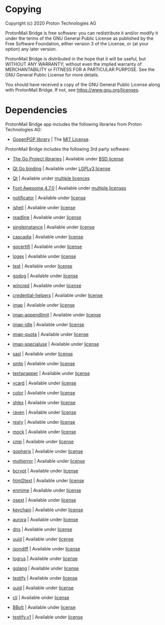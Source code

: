 # Copying
Copyright (c) 2020 Proton Technologies AG

ProtonMail Bridge is free software: you can redistribute it and/or modify it
under the terms of the GNU General Public License as published by the Free
Software Foundation, either version 3 of the License, or (at your option) any
later version.

ProtonMail Bridge is distributed in the hope that it will be useful, but WITHOUT ANY
WARRANTY; without even the implied warranty of MERCHANTABILITY or FITNESS FOR A
PARTICULAR PURPOSE. See the GNU General Public License for more details.

You should have received a copy of the GNU General Public License along with
ProtonMail Bridge. If not, see https://www.gnu.org/licenses.


# Dependencies
ProtonMail Bridge app includes the following libraries from Proton Technologies AG:

* [GopenPGP library](https://gopenpgp.org/) | The [MIT License](https://github.com/ProtonMail/gopenpgp/blob/master/LICENSE).

ProtonMail Bridge includes the following 3rd party software:

* [The Go Project libraries](https://golang.org/project/) | Available under [BSD license](https://golang.org/LICENSE)
* [Qt Go binding](https://github.com/therecipe/qt)        | Available under [LGPLv3 license](https://github.com/therecipe/qt/blob/master/LICENSE)
* [Qt](https://www.qt.io/)                                | Available under [multiple licences](https://www.qt.io/licensing)
* [Font Awesome 4.7.0](https://fontawesome.com/v4.7.0/)   | Available under [multiple licenses](https://fontawesome.com/v4.7.0/license/)

* [notificator](https://github.com/0xAX/notificator)                        | Available under [license](https://github.com/0xAX/notificator/blob/master/LICENSE)
* [ishell](https://github.com/abiosoft/ishell)                              | Available under [license](https://github.com/abiosoft/ishell/blob/master/LICENSE)
* [readline](https://github.com/abiosoft/readline)                          | Available under [license](https://github.com/abiosoft/readline/blob/master/LICENSE)
* [singleinstance](https://github.com/allan-simon/go-singleinstance)        | Available under [license](https://github.com/allan-simon/go-singleinstance/blob/master/LICENSE)
* [cascadia](https://github.com/andybalholm/cascadia)                       | Available under [license](https://github.com/andybalholm/cascadia/blob/master/LICENSE)
* [gocertifi](https://github.com/certifi/gocertifi)                         | Available under [license](https://github.com/certifi/gocertifi/blob/master/LICENSE)
* [logex](https://github.com/chzyer/logex)                                  | Available under [license](https://github.com/chzyer/logex/blob/master/LICENSE)
* [test](https://github.com/chzyer/test)                                    | Available under [license](https://github.com/chzyer/test/blob/master/LICENSE)
* [godog](https://github.com/cucumber/godog)                                | Available under [license](https://github.com/cucumber/godog/blob/master/LICENSE)
* [wincred](https://github.com/danieljoos/wincred)                          | Available under [license](https://github.com/danieljoos/wincred/blob/master/LICENSE)
* [credential-helpers](https://github.com/docker/docker-credential-helpers) | Available under [license](https://github.com/docker/docker-credential-helpers/blob/master/LICENSE)
* [imap](https://github.com/emersion/go-imap)                               | Available under [license](https://github.com/emersion/go-imap/blob/master/LICENSE)
* [imap-appendlimit](https://github.com/emersion/go-imap-appendlimit)       | Available under [license](https://github.com/emersion/go-imap-appendlimit/blob/master/LICENSE)
* [imap-idle](https://github.com/emersion/go-imap-idle)                     | Available under [license](https://github.com/emersion/go-imap-idle/blob/master/LICENSE)
* [imap-quota](https://github.com/emersion/go-imap-quota)                   | Available under [license](https://github.com/emersion/go-imap-quota/blob/master/LICENSE)
* [imap-specialuse](https://github.com/emersion/go-imap-specialuse)         | Available under [license](https://github.com/emersion/go-imap-specialuse/blob/master/LICENSE)
* [sasl](https://github.com/emersion/go-sasl)                               | Available under [license](https://github.com/emersion/go-sasl/blob/master/LICENSE)
* [smtp](https://github.com/emersion/go-smtp)                               | Available under [license](https://github.com/emersion/go-smtp/blob/master/LICENSE)
* [textwrapper](https://github.com/emersion/go-textwrapper)                 | Available under [license](https://github.com/emersion/go-textwrapper/blob/master/LICENSE)
* [vcard](https://github.com/emersion/go-vcard)                             | Available under [license](https://github.com/emersion/go-vcard/blob/master/LICENSE)
* [color](https://github.com/fatih/color)                                   | Available under [license](https://github.com/fatih/color/blob/master/LICENSE.md)
* [shlex](https://github.com/flynn-archive/go-shlex)                        | Available under [license](https://github.com/flynn-archive/go-shlex/blob/master/COPYING)
* [raven](https://github.com/getsentry/raven-go)                            | Available under [license](https://github.com/getsentry/raven-go/blob/master/LICENSE)
* [resty](https://github.com/go-resty/resty)                                | Available under [license](https://github.com/go-resty/resty/blob/master/LICENSE)
* [mock](https://github.com/golang/mock)                                    | Available under [license](https://github.com/golang/mock/blob/master/LICENSE)
* [cmp](https://github.com/google/go-cmp)                                   | Available under [license](https://github.com/google/go-cmp/blob/master/LICENSE)
* [gopherjs](https://github.com/gopherjs/gopherjs)                          | Available under [license](https://github.com/gopherjs/gopherjs/blob/master/LICENSE)
* [multierror](https://github.com/hashicorp/go-multierror)                  | Available under [license](https://github.com/hashicorp/go-multierror/blob/master/LICENSE)
* [bcrypt](https://github.com/jameskeane/bcrypt)                            | Available under [license](https://github.com/jameskeane/bcrypt/blob/master/LICENSE)
* [html2text](https://github.com/jaytaylor/html2text)                       | Available under [license](https://github.com/jaytaylor/html2text/blob/master/LICENSE)
* [enmime](https://github.com/jhillyerd/enmime)                             | Available under [license](https://github.com/jhillyerd/enmime/blob/master/LICENSE)
* [osext](https://github.com/kardianos/osext)                               | Available under [license](https://github.com/kardianos/osext/blob/master/LICENSE)
* [keychain](https://github.com/keybase/go-keychain)                        | Available under [license](https://github.com/keybase/go-keychain/blob/master/LICENSE)
* [aurora](https://github.com/logrusorgru/aurora)                           | Available under [license](https://github.com/logrusorgru/aurora/blob/master/LICENSE)
* [dns](https://github.com/miekg/dns)                                       | Available under [license](https://github.com/miekg/dns/blob/master/LICENSE)
* [uuid](https://github.com/myesui/uuid)                                    | Available under [license](https://github.com/myesui/uuid/blob/master/LICENSE)
* [jsondiff](https://github.com/nsf/jsondiff)                               | Available under [license](https://github.com/nsf/jsondiff/blob/master/LICENSE)
* [logrus](https://github.com/sirupsen/logrus)                              | Available under [license](https://github.com/sirupsen/logrus/blob/master/LICENSE)
* [golang](https://github.com/skratchdot/open-golang)                       | Available under [license](https://github.com/skratchdot/open-golang/blob/master/LICENSE)
* [testify](https://github.com/stretchr/testify)                            | Available under [license](https://github.com/stretchr/testify/blob/master/LICENSE)
* [uuid](https://github.com/twinj/uuid)                                     | Available under [license](https://github.com/twinj/uuid/blob/master/LICENSE)
* [cli](https://github.com/urfave/cli)                                      | Available under [license](https://github.com/urfave/cli/blob/master/LICENSE)

* [BBolt](https://pkg.go.dev/go.etcd.io/bbolt/?tab=doc) | Available under [license](https://pkg.go.dev/go.etcd.io/bbolt?tab=licenses#LICENSE)
* [testify.v1](https://gopkg.in/stretchr/testify.v1)    | Available under [license](https://github.com/stretchr/testify/blob/master/LICENSE)
